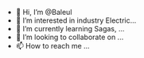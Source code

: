 - 👋 Hi, I’m @Baleul
- 👀 I’m interested in industry Electric...
- 🌱 I’m currently learning Sagas, ...
- 💞️ I’m looking to collaborate on ...
- 📫 How to reach me ...

<!---
Baleul/Baleul is a ✨ special ✨ repository because its `README.md` (this file) appears on your GitHub profile.
You can click the Preview link to take a look at your changes.
--->
